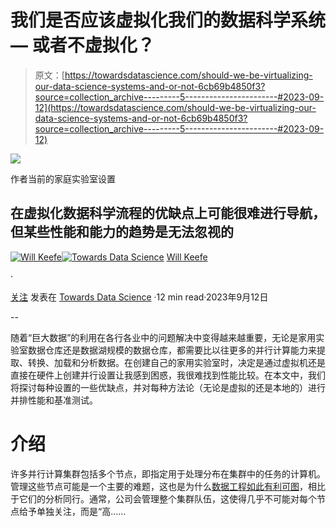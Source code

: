 # 我们是否应该虚拟化我们的数据科学系统 — 或者不虚拟化？

> 原文：[https://towardsdatascience.com/should-we-be-virtualizing-our-data-science-systems-and-or-not-6cb69b4850f3?source=collection_archive---------5-----------------------#2023-09-12](https://towardsdatascience.com/should-we-be-virtualizing-our-data-science-systems-and-or-not-6cb69b4850f3?source=collection_archive---------5-----------------------#2023-09-12)

![](../Images/5f30971c4f4c248f248ced63c885dacc.png)

作者当前的家庭实验室设置

## 在虚拟化数据科学流程的优缺点上可能很难进行导航，但某些性能和能力的趋势是无法忽视的

[](https://medium.com/@willkeefe?source=post_page-----6cb69b4850f3--------------------------------)[![Will Keefe](../Images/e26b5d394bd268f2b7e333d4b45711eb.png)](https://medium.com/@willkeefe?source=post_page-----6cb69b4850f3--------------------------------)[](https://towardsdatascience.com/?source=post_page-----6cb69b4850f3--------------------------------)[![Towards Data Science](../Images/a6ff2676ffcc0c7aad8aaf1d79379785.png)](https://towardsdatascience.com/?source=post_page-----6cb69b4850f3--------------------------------) [Will Keefe](https://medium.com/@willkeefe?source=post_page-----6cb69b4850f3--------------------------------)

·

[关注](https://medium.com/m/signin?actionUrl=https%3A%2F%2Fmedium.com%2F_%2Fsubscribe%2Fuser%2F87087a3fef0b&operation=register&redirect=https%3A%2F%2Ftowardsdatascience.com%2Fshould-we-be-virtualizing-our-data-science-systems-and-or-not-6cb69b4850f3&user=Will+Keefe&userId=87087a3fef0b&source=post_page-87087a3fef0b----6cb69b4850f3---------------------post_header-----------) 发表在 [Towards Data Science](https://towardsdatascience.com/?source=post_page-----6cb69b4850f3--------------------------------) ·12 min read·2023年9月12日[](https://medium.com/m/signin?actionUrl=https%3A%2F%2Fmedium.com%2F_%2Fvote%2Ftowards-data-science%2F6cb69b4850f3&operation=register&redirect=https%3A%2F%2Ftowardsdatascience.com%2Fshould-we-be-virtualizing-our-data-science-systems-and-or-not-6cb69b4850f3&user=Will+Keefe&userId=87087a3fef0b&source=-----6cb69b4850f3---------------------clap_footer-----------)

--

[](https://medium.com/m/signin?actionUrl=https%3A%2F%2Fmedium.com%2F_%2Fbookmark%2Fp%2F6cb69b4850f3&operation=register&redirect=https%3A%2F%2Ftowardsdatascience.com%2Fshould-we-be-virtualizing-our-data-science-systems-and-or-not-6cb69b4850f3&source=-----6cb69b4850f3---------------------bookmark_footer-----------)

随着“巨大数据”的利用在各行各业中的问题解决中变得越来越重要，无论是家用实验室数据仓库还是数据湖规模的数据仓库，都需要比以往更多的并行计算能力来提取、转换、加载和分析数据。在创建自己的家用实验室时，决定是通过虚拟机还是直接在硬件上创建并行设置让我感到困惑，我很难找到性能比较。在本文中，我们将探讨每种设置的一些优缺点，并对每种方法论（无论是虚拟的还是本地的）进行并排性能和基准测试。

# 介绍

许多并行计算集群包括多个节点，即指定用于处理分布在集群中的任务的计算机。管理这些节点可能是一个主要的难题，这也是为什么[数据工程如此有利可图](https://www.thinkful.com/blog/data-analyst-vs-data-engineer/#:~:text=Data%20Analysis%20or%20Data%20Engineering,hand%2C%20is%20%24112%2C288%20a%20year.)，相比于它们的分析同行。通常，公司会管理整个集群队伍，这使得几乎不可能对每个节点给予单独关注，而是“高……
